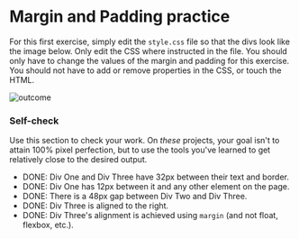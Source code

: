 # Margin and Padding practice

For this first exercise, simply edit the `style.css` file so that the divs look like the image below. Only edit the CSS where instructed in the file.  You should only have to change the values of the margin and padding for this exercise. You should not have to add or remove properties in the CSS, or touch the HTML.

![outcome](./desired-outcome.png)

### Self-check 
Use this section to check your work. On _these_ projects, your goal isn't to attain 100% pixel perfection, but to use the tools you've learned to get relatively close to the desired output.

- DONE: Div One and Div Three have 32px between their text and border.
- DONE: Div One has 12px between it and any other element on the page.
- DONE: There is a 48px gap between Div Two and Div Three.
- DONE: Div Three is aligned to the right.
- DONE: Div Three's alignment is achieved using `margin` (and not float, flexbox, etc.).